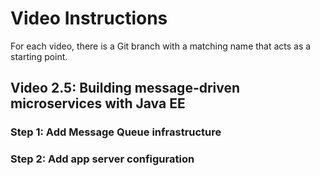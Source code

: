# Video Instructions

For each video, there is a Git branch with a matching name that acts as a
starting point.

## Video 2.5: Building message-driven microservices with Java EE

### Step 1: Add Message Queue infrastructure

### Step 2: Add app server configuration

